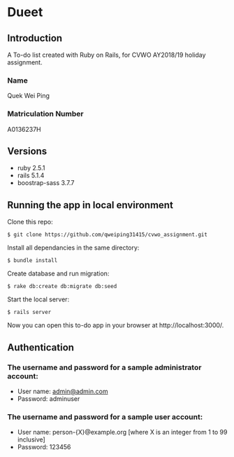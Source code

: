 # Dueet

## Introduction

A To-do list created with Ruby on Rails, for CVWO AY2018/19 holiday assignment.

### Name

Quek Wei Ping

### Matriculation Number

A0136237H

## Versions

* ruby 2.5.1
* rails 5.1.4
* boostrap-sass 3.7.7

## Running the app in local environment

Clone this repo:
```
$ git clone https://github.com/qweiping31415/cvwo_assignment.git
```
Install all dependancies in the same directory:
```
$ bundle install
```
Create database and run migration:
```
$ rake db:create db:migrate db:seed
```
Start the local server:
```
$ rails server
```
Now you can open this to-do app in your browser at http://localhost:3000/.

## Authentication

### The username and password for a sample administrator account:

* User name: admin@admin.com
* Password: adminuser

### The username and password for a sample user account:

* User name: person-{X}@example.org [where X is an integer from 1 to 99 inclusive]
* Password: 123456



